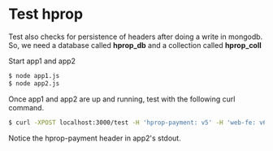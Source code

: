 # Test hprop

Test also checks for persistence of headers after doing a write in mongodb.
So, we need a database called **hprop_db** and a collection called **hprop_coll**

Start app1 and app2
```bash
$ node app1.js
$ node app2.js
```

Once app1 and app2 are up and running, test with the following curl command.

```bash
$ curl -XPOST localhost:3000/test -H 'hprop-payment: v5' -H 'web-fe: v6'
```

Notice the hprop-payment header in app2's stdout.
